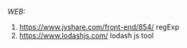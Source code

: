 *WEB:*
1. https://www.jyshare.com/front-end/854/ regExp
2. https://www.lodashjs.com/ lodash js tool
